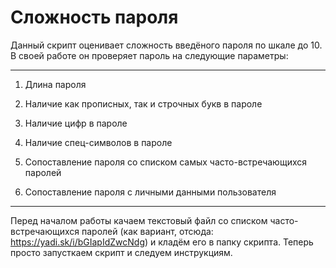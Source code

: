 # Cложность пароля

Данный скрипт оценивает сложность введёного пароля по шкале до 10. В своей работе он проверяет пароль на  следующие параметры:

***
1) Длина пароля

2) Наличие как прописных, так и строчных букв в пароле

3) Наличие цифр в пароле

4) Наличие спец-символов в пароле

5) Сопоставление пароля со списком самых часто-встречающихся паролей

6) Сопоставление пароля с личными данными пользователя
***

Перед началом работы качаем текстовый файл со списком часто-встречающихся паролей (как вариант, отсюда: https://yadi.sk/i/bGIapIdZwcNdg) и кладём его в папку скрипта. Теперь просто запусткаем скрипт и следуем инструкциям.
